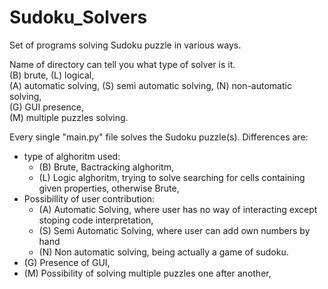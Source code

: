 # Sudoku_Solvers
Set of programs solving Sudoku puzzle in various ways.

Name of directory can tell you what type of solver is it.  
(B) brute, (L) logical,  
(A) automatic solving, (S) semi automatic solving, (N) non-automatic solving,  
(G) GUI presence,  
(M) multiple puzzles solving.  
  
Every single "main.py" file solves the Sudoku puzzle(s).
Differences are:
 - type of alghoritm used:  
   - (B) Brute, Bactracking alghoritm,  
   - (L) Logic alghoritm, trying to solve searching for cells containing given properties, otherwise Brute,  
 - Possibillity of user contribution:  
   - (A) Automatic Solving, where user has no way of interacting except stoping code interpretation,  
   - (S) Semi Automatic Solving, where user can add own numbers by hand  
   - (N) Non automatic solving, being actually a game of sudoku.  
 - (G) Presence of GUI,  
 - (M) Possibility of solving multiple puzzles one after another,
